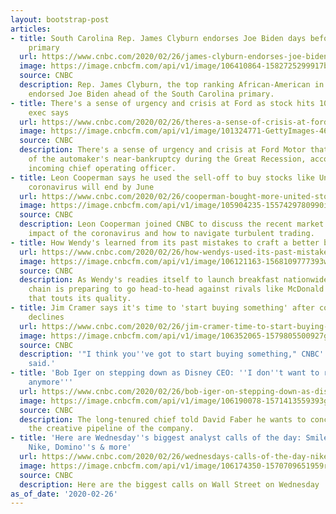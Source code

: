 ```yaml
---
layout: bootstrap-post
articles:
- title: South Carolina Rep. James Clyburn endorses Joe Biden days before pivotal
    primary
  url: https://www.cnbc.com/2020/02/26/james-clyburn-endorses-joe-biden-before-south-carolina-primary.html
  image: https://image.cnbcfm.com/api/v1/image/106410864-1582725299917biden.jpg?v=1582725360
  source: CNBC
  description: Rep. James Clyburn, the top ranking African-American in the House,
    endorsed Joe Biden ahead of the South Carolina primary.
- title: There's a sense of urgency and crisis at Ford as stock hits 10-year low,
    exec says
  url: https://www.cnbc.com/2020/02/26/theres-a-sense-of-crisis-at-ford-as-stock-hits-10-year-low-exec-says.html
  image: https://image.cnbcfm.com/api/v1/image/101324771-GettyImages-461405621r.jpg?v=1544279463
  source: CNBC
  description: There's a sense of urgency and crisis at Ford Motor that is reminiscent
    of the automaker's near-bankruptcy during the Great Recession, according to its
    incoming chief operating officer.
- title: Leon Cooperman says he used the sell-off to buy stocks like United in a bet
    coronavirus will end by June
  url: https://www.cnbc.com/2020/02/26/cooperman-bought-more-united-stock-in-bet-coronavirus-will-end-by-june.html
  image: https://image.cnbcfm.com/api/v1/image/105904235-1557429780990img_2731rr.jpg?v=1571223949
  source: CNBC
  description: Leon Cooperman joined CNBC to discuss the recent market sell-off, the
    impact of the coronavirus and how to navigate turbulent trading.
- title: How Wendy's learned from its past mistakes to craft a better breakfast menu
  url: https://www.cnbc.com/2020/02/26/how-wendys-used-its-past-mistakes-to-craft-a-better-breakfast-menu.html
  image: https://image.cnbcfm.com/api/v1/image/106121163-1568109777393wendys_breakfast_horizontal.jpg?v=1568109839
  source: CNBC
  description: As Wendy's readies itself to launch breakfast nationwide March 2, the
    chain is preparing to go head-to-head against rivals like McDonald's with a menu
    that touts its quality.
- title: Jim Cramer says it's time to 'start buying something' after coronavirus-driven
    declines
  url: https://www.cnbc.com/2020/02/26/jim-cramer-time-to-start-buying-something-after-coronavirus-declines.html
  image: https://image.cnbcfm.com/api/v1/image/106352065-1579805500927gettyimages-1200966374.jpeg?v=1579805530
  source: CNBC
  description: '"I think you''ve got to start buying something," CNBC''s Jim Cramer
    said.'
- title: 'Bob Iger on stepping down as Disney CEO: ''I don''t want to run the company
    anymore'''
  url: https://www.cnbc.com/2020/02/26/bob-iger-on-stepping-down-as-disney-ceo-i-dont-want-to-run-the-company-anymore.html
  image: https://image.cnbcfm.com/api/v1/image/106190078-1571413559393gettyimages-456918432.jpeg?v=1571413729
  source: CNBC
  description: The long-tenured chief told David Faber he wants to concentrate on
    the creative pipeline of the company.
- title: 'Here are Wednesday''s biggest analyst calls of the day: SmileDirectClub,
    Nike, Domino''s & more'
  url: https://www.cnbc.com/2020/02/26/wednesdays-calls-of-the-day-nike-smiledirectclub-dominos-more.html
  image: https://image.cnbcfm.com/api/v1/image/106174350-1570709651959rtx76xfu.jpg?v=1571052706
  source: CNBC
  description: Here are the biggest calls on Wall Street on Wednesday
as_of_date: '2020-02-26'
---
```


